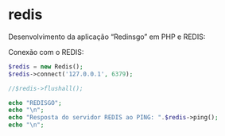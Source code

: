 # redis

Desenvolvimento da aplicação “Redinsgo” em PHP e REDIS:

Conexão com o REDIS:
```php
$redis = new Redis(); 
$redis->connect('127.0.0.1', 6379); 

//$redis->flushall();

echo "REDISGO"; 
echo "\n";
echo "Resposta do servidor REDIS ao PING: ".$redis->ping();
echo "\n";
```

